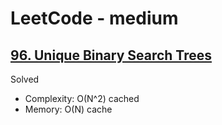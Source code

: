 # LeetCode - medium

## [96. Unique Binary Search Trees](https://leetcode.com/problems/unique-binary-search-trees/)

Solved

* Complexity: O(N^2) cached
* Memory: O(N) cache
